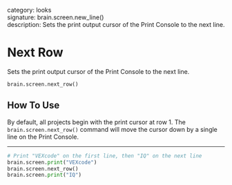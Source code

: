 category: looks  
signature: brain.screen.new_line()  
description: Sets the print output cursor of the Print Console to the next line.  

# Next Row

Sets the print output cursor of the Print Console to the next line.

```don
brain.screen.next_row()
```

## How To Use

By default, all projects begin with the print cursor at row 1. The `brain.screen.next_row()` command will move the cursor down by a single line on the Print Console.

---

```python
# Print "VEXcode" on the first line, then "IQ" on the next line
brain.screen.print("VEXcode")
brain.screen.next_row()
brain.screen.print("IQ")
```

<advanced>
</advanced>
